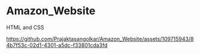 # Amazon_Website
 HTML and CSS




https://github.com/Prajaktasangolkar/Amazon_Website/assets/109715943/84b7f53c-02d1-4301-a5dc-f33801cda3fd


